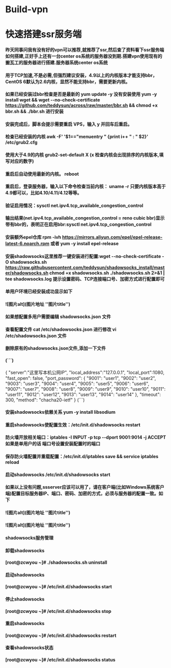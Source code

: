 # Build-vpn
# 快速搭建ssr服务端
#### 昨天同事问我有没有好的vpn可以推荐,就推荐了ssr,然后查了资料看下ssr服务端如何搭建,正好手上还有一台center os系统的服务器没到期.搭建vpn使用现有的搬瓦工的服务器进行搭建.服务器系统center os系统

#### 用于TCP加速,不是必需,但强烈建议安装，4.9以上的内核版本才能支持bbr，CentOS 6默认为2.6内核，显然不能支持bbr，需要更新内核。
#### 如果已经安装过bbr检查是否是最新的 yum update -y 没有安装使用 yum -y install wget && wget --no-check-certificate https://github.com/teddysun/across/raw/master/bbr.sh && chmod +x bbr.sh && ./bbr.sh 进行安装
#### 安装完成后，脚本会提示需要重启 VPS，输入 y 并回车后重启。
#### 检查已经安装的内核 awk -F\' '$1=="menuentry " {print i++ " : " $2}' /etc/grub2.cfg 
#### 使用大于4.9的内核 grub2-set-default X (x 检查内核会出现排序的内核版本,填写对应的数字)
#### 重启后自动使用最新的内核。 reboot
#### 重启后，登录服务器，输入以下命令检查当前内核： uname -r 只要内核版本高于4.9都可以，比如4.10/4.11/4.12等等。
#### 验证启用情况：sysctl net.ipv4.tcp_available_congestion_control
#### 输出结果(net.ipv4.tcp_available_congestion_control = reno cubic bbr)显示带有bbr的，表明正在启用bbr:sysctl net.ipv4.tcp_congestion_control
#### 安装额外epel仓库 rpm -ivh https://mirrors.aliyun.com/epel/epel-release-latest-6.noarch.rpm 或者 yum -y install epel-release
#### 安装shadowsocks这里推荐一键安装进行配置:wget --no-check-certificate -O shadowsocks.sh https://raw.githubusercontent.com/teddysun/shadowsocks_install/master/shadowsocks.sh  chmod +x shadowsocks.sh  ./shadowsocks.sh 2>&1 | tee shadowsocks.log 提示设置密码、TCP连接端口号、加密方式进行配置即可 
#### 单用户环境已经安装成功显示如下
#### ![图片alt](图片地址 ''图片title'')
#### 如果想配置多用户需要编辑 shadowsocks.json 文件
#### 查看配置文件 cat /etc/shadowsocks.json 进行修改 vi /etc/shadowsocks.json 文件
#### 删除原有的shadowsocks.json文件,添加一下文件
#### (```)
{
    "server":"这里写本机公网IP",
    "local_address":"127.0.0.1",
    "local_port":1080,
    "fast_open": false,
    "port_password": {
        "9001": "user1",
        "9002": "user2",
        "9003": "user3",
        "9004": "user4",
        "9005": "user5",
        "9006": "user6",
        "9007": "user7",
        "9008": "user8",
        "9009": "user9",
        "9010": "user10",
        "9011": "user11",
        "9012": "user12",
        "9013": "user13",
        "9014": "user14"
    },
    "timeout": 300,
    "method": "chacha20-ietf"
}
(```)

#### 安装shadowsocks依赖关系 yum -y install libsodium
#### 重启shadowsocks使配置生效：/etc/init.d/shadowsocks restart
#### 防火墙开放相关端口：iptables -I INPUT -p tcp --dport 9001:9014 -j ACCEPT 如果是单用户的话 端口号设置安装配置时的端口
#### 保存防火墙配置并重载配置：/etc/init.d/iptables save && service iptables reload
#### 启动shadowsocks  /etc/init.d/shadowsocks start
#### 如果以上没有问题,ssserver应该可以用了，请在客户端(比如Windows系统客户端)配置目标服务器IP、端口、密码、加密的方式，必须与服务器的配置一致。如下
#### ![图片alt](图片地址 ''图片title'') 
#### ![图片alt](图片地址 ''图片title'')
#### shadowsocks服务管理
#### 卸载shadowsocks

#### [root@zcwyou ~]# ./shadowsocks.sh uninstall
#### 启动shadowsocks

#### [root@zcwyou ~]# /etc/init.d/shadowsocks start
#### 停止shadowsocks

#### [root@zcwyou ~]# /etc/init.d/shadowsocks stop
#### 重启shadowsocks

#### [root@zcwyou ~]# /etc/init.d/shadowsocks restart
#### 查看shadowsocks状态

#### [root@zcwyou ~]# /etc/init.d/shadowsocks status


 
